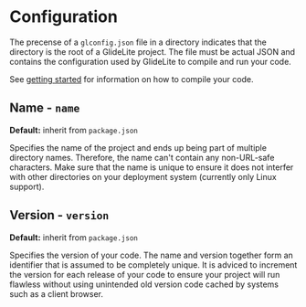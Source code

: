 
# Configuration

The precense of a `glconfig.json` file in a directory indicates that the directory is the root of a GlideLite project. The file must be actual JSON and contains the configuration used by GlideLite to compile and run your code.

See [getting started](https://github.com/sanderveldhuis/glidelite/blob/main/doc/getting-started.md) for information on how to compile your code.

## Name - `name`

 **Default:** inherit from `package.json`

Specifies the name of the project and ends up being part of multiple directory names. Therefore, the name can't contain any non-URL-safe characters. Make sure that the name is unique to ensure it does not interfer with other directories on your deployment system (currently only Linux support).

## Version - `version`

 **Default:** inherit from `package.json`

Specifies the version of your code. The name and version together form an identifier that is assumed to be completely unique. It is adviced to increment the version for each release of your code to ensure your project will run flawless without using unintended old version code cached by systems such as a client browser.
